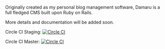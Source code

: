 Originally created as my personal blog management software, Damaru is a full fledged CMS built upon Ruby on Rails.

More details and documentation will be added soon.

Circle CI Staging: [![Circle CI](https://circleci.com/gh/vajradog/damaru/tree/staging.svg?style=svg)](https://circleci.com/gh/vajradog/damaru/tree/staging)

Circle CI Master: [![Circle CI](https://circleci.com/gh/vajradog/damaru/tree/master.svg?style=svg)](https://circleci.com/gh/vajradog/damaru/tree/master)

